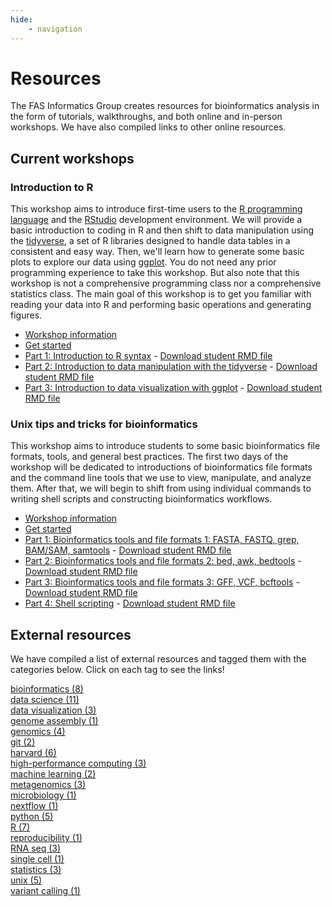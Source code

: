 ```yaml
---
hide:
    - navigation
---
```


<style>
    .md-sidebar--secondary {
        order: 0;
    }
</style>

# Resources

The FAS Informatics Group creates resources for bioinformatics analysis in the form of tutorials, walkthroughs, and both online and in-person workshops. We have also compiled links to other online resources.

## Current workshops

### Introduction to R

This workshop aims to introduce first-time users to the [R programming language](https://www.r-project.org/) and the [RStudio](https://posit.co/download/rstudio-desktop/) development environment. We will provide a basic introduction to coding in R and then shift to data manipulation using the [tidyverse](https://www.tidyverse.org/), a set of R libraries designed to handle data tables in a consistent and easy way. Then, we'll learn how to generate some basic plots to explore our data using [ggplot](https://ggplot2.tidyverse.org/). You do not need any prior programming experience to take this workshop. But also note that this workshop is not a comprehensive programming class nor a comprehensive statistics class. The main goal of this workshop is to get you familiar with reading your data into R and performing basic operations and generating figures.

- [Workshop information](Workshops/R/index.html)
- [Get started](Workshops/R/start.html)
- [Part 1: Introduction to R syntax](Workshops/R/R-workshop-2023-Part1.md) - [Download student RMD file](Workshops/R/R-workshop-2023-Part1-student.Rmd)
- [Part 2: Introduction to data manipulation with the tidyverse](Workshops/R/R-workshop-2023-Part2.md) - [Download student RMD file](Workshops/R/R-workshop-2023-Part2-student.Rmd)
- [Part 3: Introduction to data visualization with ggplot](Workshops/R/R-workshop-2023-Part3.md) - [Download student RMD file](Workshops/R/R-workshop-2023-Part3-student.Rmd)

### Unix tips and tricks for bioinformatics

This workshop aims to introduce students to some basic bioinformatics file formats, tools, and general best practices. The first two days of the workshop will be dedicated to introductions of bioinformatics file formats and the command line tools that we use to view, manipulate, and analyze them. After that, we will begin to shift from using individual commands to writing shell scripts and constructing bioinformatics workflows.

- [Workshop information](Workshops/Unix/index.html)
- [Get started](Workshops/Unix/start.html)
- [Part 1: Bioinformatics tools and file formats 1: FASTA, FASTQ, grep, BAM/SAM, samtools](Workshops/Unix/Biotips-workshop-2023-Day1.md) - [Download student RMD file](Workshops/Unix/Biotips-workshop-2023-Day1-student.Rmd)
- [Part 2: Bioinformatics tools and file formats 2: bed, awk, bedtools](Workshops/Unix/Biotips-workshop-2023-Day2.md) - [Download student RMD file](Workshops/Unix/Biotips-workshop-2023-Day2-student.Rmd)
- [Part 3: Bioinformatics tools and file formats 3: GFF, VCF, bcftools](Workshops/Unix/Biotips-workshop-2023-Day3.md) - [Download student RMD file](Workshops/Unix/Biotips-workshop-2023-Day3-student.Rmd)
- [Part 4: Shell scripting](Workshops/Unix/Biotips-workshop-2023-Day4.md) - [Download student RMD file](Workshops/Unix/Biotips-workshop-2023-Day4-student.Rmd)


## External resources

We have compiled a list of external resources and tagged them with the categories below. Click on each tag to see the links!

<div class='row res-tag-table'>
<div class='col-5-24 res-tag-link-cont'>
<div class='res-tag-link'><a href='tags/bioinformatics/'>bioinformatics (8)</a></div>
</div>
<div class='col-1-24'></div>
<div class='col-5-24 res-tag-link-cont'>
<div class='res-tag-link'><a href='tags/data-science/'>data science (11)</a></div>
</div>
<div class='col-1-24'></div>
<div class='col-5-24 res-tag-link-cont'>
<div class='res-tag-link'><a href='tags/data-visualization/'>data visualization (3)</a></div>
</div>
<div class='col-1-24'></div>
<div class='col-5-24 res-tag-link-cont'>
<div class='res-tag-link'><a href='tags/genome-assembly/'>genome assembly (1)</a></div>
</div>
<div class='col-1-24'></div>
</div>
<div class='sep-div'></div>
<div class='row res-tag-table'>
<div class='col-5-24 res-tag-link-cont'>
<div class='res-tag-link'><a href='tags/genomics/'>genomics (4)</a></div>
</div>
<div class='col-1-24'></div>
<div class='col-5-24 res-tag-link-cont'>
<div class='res-tag-link'><a href='tags/git/'>git (2)</a></div>
</div>
<div class='col-1-24'></div>
<div class='col-5-24 res-tag-link-cont'>
<div class='res-tag-link'><a href='tags/harvard/'>harvard (6)</a></div>
</div>
<div class='col-1-24'></div>
<div class='col-5-24 res-tag-link-cont'>
<div class='res-tag-link'><a href='tags/high-performance-computing/'>high-performance computing (3)</a></div>
</div>
<div class='col-1-24'></div>
</div>
<div class='sep-div'></div>
<div class='row res-tag-table'>
<div class='col-5-24 res-tag-link-cont'>
<div class='res-tag-link'><a href='tags/machine-learning/'>machine learning (2)</a></div>
</div>
<div class='col-1-24'></div>
<div class='col-5-24 res-tag-link-cont'>
<div class='res-tag-link'><a href='tags/metagenomics/'>metagenomics (3)</a></div>
</div>
<div class='col-1-24'></div>
<div class='col-5-24 res-tag-link-cont'>
<div class='res-tag-link'><a href='tags/microbiology/'>microbiology (1)</a></div>
</div>
<div class='col-1-24'></div>
<div class='col-5-24 res-tag-link-cont'>
<div class='res-tag-link'><a href='tags/nextflow/'>nextflow (1)</a></div>
</div>
<div class='col-1-24'></div>
</div>
<div class='sep-div'></div>
<div class='row res-tag-table'>
<div class='col-5-24 res-tag-link-cont'>
<div class='res-tag-link'><a href='tags/python/'>python (5)</a></div>
</div>
<div class='col-1-24'></div>
<div class='col-5-24 res-tag-link-cont'>
<div class='res-tag-link'><a href='tags/R/'>R (7)</a></div>
</div>
<div class='col-1-24'></div>
<div class='col-5-24 res-tag-link-cont'>
<div class='res-tag-link'><a href='tags/reproducibility/'>reproducibility (1)</a></div>
</div>
<div class='col-1-24'></div>
<div class='col-5-24 res-tag-link-cont'>
<div class='res-tag-link'><a href='tags/RNA-seq/'>RNA seq (3)</a></div>
</div>
<div class='col-1-24'></div>
</div>
<div class='sep-div'></div>
<div class='row res-tag-table'>
<div class='col-5-24 res-tag-link-cont'>
<div class='res-tag-link'><a href='tags/single-cell/'>single cell (1)</a></div>
</div>
<div class='col-1-24'></div>
<div class='col-5-24 res-tag-link-cont'>
<div class='res-tag-link'><a href='tags/statistics/'>statistics (3)</a></div>
</div>
<div class='col-1-24'></div>
<div class='col-5-24 res-tag-link-cont'>
<div class='res-tag-link'><a href='tags/unix/'>unix (5)</a></div>
</div>
<div class='col-1-24'></div>
<div class='col-5-24 res-tag-link-cont'>
<div class='res-tag-link'><a href='tags/variant-calling/'>variant calling (1)</a></div>
</div>
<div class='col-1-24'></div>
